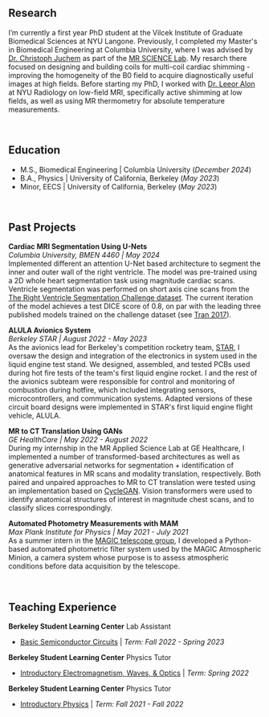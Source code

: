 ## Research 
I’m currently a first year PhD student at the Vilcek Institute of Graduate Biomedical Sciences at NYU Langone. Previously, I completed my Master's in Biomedical Engineering at Columbia University, where I was advised by [Dr. Christoph Juchem](https://www.engineering.columbia.edu/faculty/christoph-juchem) as part of the [MR SCIENCE Lab](https://juchem.bme.columbia.edu/). My resarch there focused on designing and building coils for multi-coil cardiac shimming - improving the homogeneity of the B0 field to acquire diagnostically useful images at high fields. Before starting my PhD, I worked  with [Dr. Leeor Alon](https://med.nyu.edu/faculty/leeor-alon) at NYU Radiology on low-field MRI, specifically active shimming at low fields, as well as using MR thermometry for absolute temperature measurements.

&nbsp;
&nbsp;

## Education
- M.S., Biomedical Engineering | Columbia University (_December 2024_)
- B.A., Physics | University of California, Berkeley (_May 2023_)           		
- Minor, EECS | University of California, Berkeley (_May 2023_) 			        		

&nbsp;
&nbsp;

## Past Projects

**Cardiac MRI Segmentation Using U-Nets** \
_Columbia University, BMEN 4460 | May 2024_ \
Implemented different an attention U-Net based architecture to segment the inner and outer wall of the right ventricle. The model was pre-trained using a 2D whole heart segmentation task using magnitude cardiac scans. Ventricle segmentation was performed on  short axis cine scans from the [The Right Ventricle Segmentation Challenge dataset](https://rvsc.projets.litislab.fr/). The current iteration of the model achieves a test DICE score of 0.8, on par with the leading three published models trained on the challenge dataset (see [Tran 2017](https://arxiv.org/abs/1604.00494)).

**ALULA Avionics System** \
_Berkeley STAR | August 2022 - May 2023_\
As the avionics lead for Berkeley's competition rocketry team, [STAR](https://stars.studentorg.berkeley.edu/subteams.html), I oversaw the design and integration of the electronics in system used in the liquid engine test stand. We designed, assembled, and tested PCBs used during hot fire tests of the team's first liquid engine rocket. I and the rest of the avionics subteam were responsible for  control and monitoring of combustion during hotfire, which included integrating  sensors, microcontrollers, and communication systems. Adapted versions of these circuit board designs were implemented in STAR's first liquid engine flight vehicle, ALULA. 

**MR to CT Translation Using GANs** \
_GE HealthCare | May 2022 - August 2022_\
During my internship in the MR Applied Science Lab at GE Healthcare, I implemented a number of transformed-based architectures as well as generative adversarial networks for segmentation + identification of anatomical features in MR scans and modality translation, respectively. Both paired and unpaired approaches to MR to CT translation were tested using an implementation based on [CycleGAN](https://github.com/junyanz/CycleGAN). Vision transformers were used to identify anatomical structures of interest in magnitude chest scans, and to classify slices correspondingly. 

**Automated Photometry Measurements with MAM** \
_Max Plank Institute for Physics | May 2021 - July 2021_ \
As a summer intern in the [MAGIC telescope group](https://www.mpp.mpg.de/forschung/magic), I developed a Python-based automated photometric filter system used by the MAGIC Atmospheric Minion, a camera system whose purpose is to assess atmospheric conditions before data acquisition by the telescope. 

&nbsp;
&nbsp;

## Teaching Experience 

 **Berkeley Student Learning Center** Lab Assistant 
 - [Basic Semiconductor Circuits](https://classes.berkeley.edu/content/2022-fall-physics-111a-001-lab-001) | _Term: Fall 2022 - Spring 2023_
&nbsp;

**Berkeley Student Learning Center** Physics Tutor 
- [Introductory Electromagnetism, Waves, & Optics](https://classes.berkeley.edu/content/2022-spring-physics-7b-001-lec-001) | _Term: Spring 2022_
&nbsp;

**Berkeley Student Learning Center** Physics Tutor
- [Introductory Physics](https://classes.berkeley.edu/content/2021-fall-physics-8a-002-lec-002) | _Term: Fall 2021 - Fall 2022_
&nbsp;
